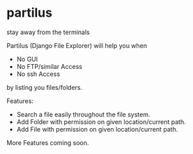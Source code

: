 partilus
========

stay away from the terminals

Partilus (Django File Explorer) will help you when 
* No GUI
* No FTP/similar Access
* No ssh Access

by listing you files/folders.

Features:
* Search a file easily throughout the file system.
* Add Folder with permission on given location/current path.
* Add File with permission on given location/current path.

More Features coming soon.


